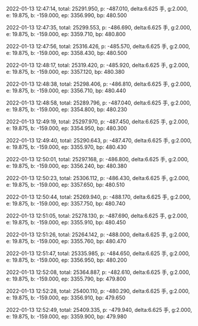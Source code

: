 2022-01-13 12:47:14, total: 25291.950, p: -487.010, delta:6.625 手, g:2.000, e: 19.875, b: -159.000, ep: 3356.990, bp: 480.500

2022-01-13 12:47:35, total: 25299.553, p: -486.690, delta:6.625 手, g:2.000, e: 19.875, b: -159.000, ep: 3359.710, bp: 480.800

2022-01-13 12:47:56, total: 25316.426, p: -485.570, delta:6.625 手, g:2.000, e: 19.875, b: -159.000, ep: 3358.430, bp: 480.500

2022-01-13 12:48:17, total: 25319.420, p: -485.920, delta:6.625 手, g:2.000, e: 19.875, b: -159.000, ep: 3357.120, bp: 480.380

2022-01-13 12:48:38, total: 25298.406, p: -486.810, delta:6.625 手, g:2.000, e: 19.875, b: -159.000, ep: 3356.710, bp: 480.440

2022-01-13 12:48:58, total: 25289.796, p: -487.040, delta:6.625 手, g:2.000, e: 19.875, b: -159.000, ep: 3354.800, bp: 480.230

2022-01-13 12:49:19, total: 25297.970, p: -487.450, delta:6.625 手, g:2.000, e: 19.875, b: -159.000, ep: 3354.950, bp: 480.300

2022-01-13 12:49:40, total: 25290.643, p: -487.470, delta:6.625 手, g:2.000, e: 19.875, b: -159.000, ep: 3355.970, bp: 480.430

2022-01-13 12:50:01, total: 25297.168, p: -486.800, delta:6.625 手, g:2.000, e: 19.875, b: -159.000, ep: 3356.240, bp: 480.380

2022-01-13 12:50:23, total: 25306.112, p: -486.430, delta:6.625 手, g:2.000, e: 19.875, b: -159.000, ep: 3357.650, bp: 480.510

2022-01-13 12:50:44, total: 25269.940, p: -488.170, delta:6.625 手, g:2.000, e: 19.875, b: -159.000, ep: 3357.750, bp: 480.740

2022-01-13 12:51:05, total: 25278.130, p: -487.690, delta:6.625 手, g:2.000, e: 19.875, b: -159.000, ep: 3355.910, bp: 480.450

2022-01-13 12:51:26, total: 25264.142, p: -488.000, delta:6.625 手, g:2.000, e: 19.875, b: -159.000, ep: 3355.760, bp: 480.470

2022-01-13 12:51:47, total: 25335.985, p: -484.650, delta:6.625 手, g:2.000, e: 19.875, b: -159.000, ep: 3356.950, bp: 480.200

2022-01-13 12:52:08, total: 25364.887, p: -482.610, delta:6.625 手, g:2.000, e: 19.875, b: -159.000, ep: 3355.790, bp: 479.800

2022-01-13 12:52:28, total: 25400.110, p: -480.290, delta:6.625 手, g:2.000, e: 19.875, b: -159.000, ep: 3356.910, bp: 479.650

2022-01-13 12:52:49, total: 25409.335, p: -479.940, delta:6.625 手, g:2.000, e: 19.875, b: -159.000, ep: 3359.900, bp: 479.980